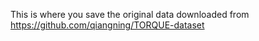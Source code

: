 This is where you save the original data downloaded from https://github.com/qiangning/TORQUE-dataset